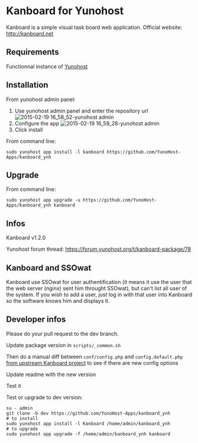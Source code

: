 Kanboard for Yunohost
=====================

Kanboard is a simple visual task board web application.
Official website: <http://kanboard.net>

Requirements
------------

Functionnal instance of [Yunohost](https://yunohost.org/#/)

Installation
------------

From yunohost admin panel:

1. Use yunohost admin panel and enter the repository url
![2015-02-19 16_58_52-yunohost admin](https://cloud.githubusercontent.com/assets/6364564/6270409/1597e646-b85a-11e4-97af-b3b5b2a6b286.png)
2. Configure the app
![2015-02-19 16_59_28-yunohost admin](https://cloud.githubusercontent.com/assets/6364564/6270411/19f9a54e-b85a-11e4-83da-eb813c0457f7.png)
3. Click install

From command line:

`sudo yunohost app install -l kanboard https://github.com/YunoHost-Apps/kanboard_ynh`


Upgrade
-------
From command line:

`sudo yunohost app upgrade -u https://github.com/YunoHost-Apps/kanboard_ynh kanboard`

Infos
-----
Kanboard v1.2.0

Yunohost forum thread:  <https://forum.yunohost.org/t/kanboard-package/78>

Kanboard and SSOwat
-------------------
Kanboard use SSOwat for user authentification (it means it use the user that the web server (nginx) sent him throught SSOwat), but can't list all user of the system.
If you wish to add a user, just log in with that user into Kanboard so the software knows him and displays it.

Developer infos
----------------

Please do your pull request to the dev branch.

Update package version in `scripts/_common.sh`

Then do a manual diff between `conf/config.php` and `config.default.php` [from upstream Kanboard project](https://github.com/kanboard/kanboard/blob/master/config.default.php) to see if there are new config options

Update readme with the new version

Test it

Test or upgrade to dev version:

```
su - admin
git clone -b dev https://github.com/YunoHost-Apps/kanboard_ynh
# to install
sudo yunohost app install -l Kanboard /home/admin/kanboard_ynh
# to upgrade
sudo yunohost app upgrade -f /home/admin/kanboard_ynh kanboard

```
